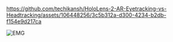 

https://github.com/techikansh/HoloLens-2-AR-Eyetracking-vs-Headtracking/assets/106448256/3c5b312a-d300-4234-b2db-f154e9d217ca

![EMG](https://github.com/techikansh/HoloLens-2-AR-Eyetracking-vs-Headtracking/assets/106448256/704301ad-4c21-42dd-95b8-8fe1a35669a1)
